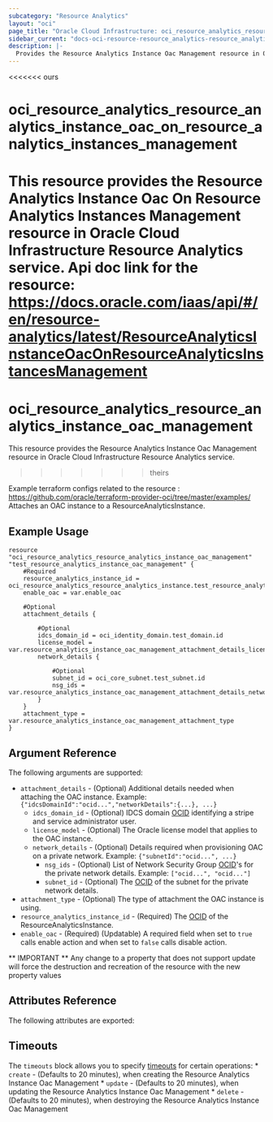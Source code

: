 ```yaml
---
subcategory: "Resource Analytics"
layout: "oci"
page_title: "Oracle Cloud Infrastructure: oci_resource_analytics_resource_analytics_instance_oac_management"
sidebar_current: "docs-oci-resource-resource_analytics-resource_analytics_instance_oac_management"
description: |-
  Provides the Resource Analytics Instance Oac Management resource in Oracle Cloud Infrastructure Resource Analytics service
---
```


<<<<<<< ours
# oci_resource_analytics_resource_analytics_instance_oac_on_resource_analytics_instances_management
This resource provides the Resource Analytics Instance Oac On Resource Analytics Instances Management resource in Oracle Cloud Infrastructure Resource Analytics service.
Api doc link for the resource: https://docs.oracle.com/iaas/api/#/en/resource-analytics/latest/ResourceAnalyticsInstanceOacOnResourceAnalyticsInstancesManagement
=======
# oci_resource_analytics_resource_analytics_instance_oac_management
This resource provides the Resource Analytics Instance Oac Management resource in Oracle Cloud Infrastructure Resource Analytics service.
>>>>>>> theirs

Example terraform configs related to the resource : https://github.com/oracle/terraform-provider-oci/tree/master/examples/
Attaches an OAC instance to a ResourceAnalyticsInstance.


## Example Usage

```hcl
resource "oci_resource_analytics_resource_analytics_instance_oac_management" "test_resource_analytics_instance_oac_management" {
	#Required
	resource_analytics_instance_id = oci_resource_analytics_resource_analytics_instance.test_resource_analytics_instance.id
	enable_oac = var.enable_oac

	#Optional
	attachment_details {

		#Optional
		idcs_domain_id = oci_identity_domain.test_domain.id
		license_model = var.resource_analytics_instance_oac_management_attachment_details_license_model
		network_details {

			#Optional
			subnet_id = oci_core_subnet.test_subnet.id
			nsg_ids = var.resource_analytics_instance_oac_management_attachment_details_network_details_nsg_ids
		}
	}
	attachment_type = var.resource_analytics_instance_oac_management_attachment_type
}
```

## Argument Reference

The following arguments are supported:

* `attachment_details` - (Optional) Additional details needed when attaching the OAC instance.  Example: `{"idcsDomainId":"ocid...","networkDetails":{...}, ...}` 
	* `idcs_domain_id` - (Optional) IDCS domain [OCID](https://docs.cloud.oracle.com/iaas/Content/General/Concepts/identifiers.htm) identifying a stripe and service administrator user.
	* `license_model` - (Optional) The Oracle license model that applies to the OAC instance.
	* `network_details` - (Optional) Details required when provisioning OAC on a private network.  Example: `{"subnetId":"ocid...", ...}` 
		* `nsg_ids` - (Optional) List of Network Security Group [OCID](https://docs.cloud.oracle.com/iaas/Content/General/Concepts/identifiers.htm)'s for the private network details.  Example: `["ocid...", "ocid..."]` 
		* `subnet_id` - (Optional) The [OCID](https://docs.cloud.oracle.com/iaas/Content/General/Concepts/identifiers.htm) of the subnet for the private network details.
* `attachment_type` - (Optional) The type of attachment the OAC instance is using.
* `resource_analytics_instance_id` - (Required) The [OCID](https://docs.cloud.oracle.com/iaas/Content/General/Concepts/identifiers.htm) of the ResourceAnalyticsInstance.
* `enable_oac` - (Required) (Updatable) A required field when set to `true` calls enable action and when set to `false` calls disable action.


** IMPORTANT **
Any change to a property that does not support update will force the destruction and recreation of the resource with the new property values

## Attributes Reference

The following attributes are exported:


## Timeouts

The `timeouts` block allows you to specify [timeouts](https://registry.terraform.io/providers/oracle/oci/latest/docs/guides/changing_timeouts) for certain operations:
	* `create` - (Defaults to 20 minutes), when creating the Resource Analytics Instance Oac Management
	* `update` - (Defaults to 20 minutes), when updating the Resource Analytics Instance Oac Management
	* `delete` - (Defaults to 20 minutes), when destroying the Resource Analytics Instance Oac Management
